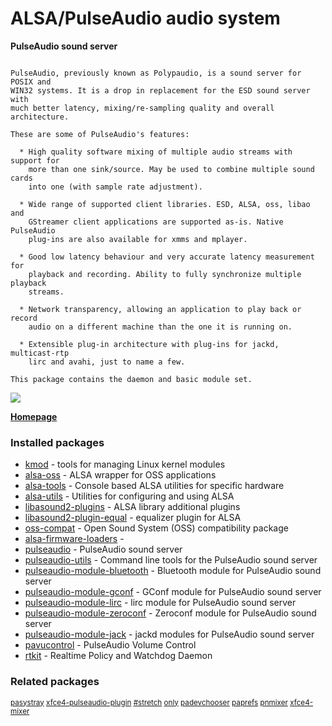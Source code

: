 # ALSA/PulseAudio audio system

__PulseAudio sound server__

```

PulseAudio, previously known as Polypaudio, is a sound server for POSIX and
WIN32 systems. It is a drop in replacement for the ESD sound server with
much better latency, mixing/re-sampling quality and overall architecture.

These are some of PulseAudio's features:

  * High quality software mixing of multiple audio streams with support for
    more than one sink/source. May be used to combine multiple sound cards
    into one (with sample rate adjustment).

  * Wide range of supported client libraries. ESD, ALSA, oss, libao and
    GStreamer client applications are supported as-is. Native PulseAudio
    plug-ins are also available for xmms and mplayer.

  * Good low latency behaviour and very accurate latency measurement for
    playback and recording. Ability to fully synchronize multiple playback
    streams.

  * Network transparency, allowing an application to play back or record
    audio on a different machine than the one it is running on.

  * Extensible plug-in architecture with plug-ins for jackd, multicast-rtp
    lirc and avahi, just to name a few.

This package contains the daemon and basic module set.

```

[![](https://screenshots.debian.net/thumbnail/pavucontrol/)](https://screenshots.debian.net/screenshot/pavucontrol/)


 **[Homepage](http://www.pulseaudio.org)**

### Installed packages

* [kmod](https://packages.debian.org/stretch/kmod) - tools for managing Linux kernel modules
* [alsa-oss](https://packages.debian.org/stretch/alsa-oss) - ALSA wrapper for OSS applications
* [alsa-tools](https://packages.debian.org/stretch/alsa-tools) - Console based ALSA utilities for specific hardware
* [alsa-utils](https://packages.debian.org/stretch/alsa-utils) - Utilities for configuring and using ALSA
* [libasound2-plugins](https://packages.debian.org/stretch/libasound2-plugins) - ALSA library additional plugins
* [libasound2-plugin-equal](https://packages.debian.org/stretch/libasound2-plugin-equal) - equalizer plugin for ALSA
* [oss-compat](https://packages.debian.org/stretch/oss-compat) - Open Sound System (OSS) compatibility package
* [alsa-firmware-loaders](https://packages.debian.org/stretch/alsa-firmware-loaders) - 
* [pulseaudio](https://packages.debian.org/stretch/pulseaudio) - PulseAudio sound server
* [pulseaudio-utils](https://packages.debian.org/stretch/pulseaudio-utils) - Command line tools for the PulseAudio sound server
* [pulseaudio-module-bluetooth](https://packages.debian.org/stretch/pulseaudio-module-bluetooth) - Bluetooth module for PulseAudio sound server
* [pulseaudio-module-gconf](https://packages.debian.org/stretch/pulseaudio-module-gconf) - GConf module for PulseAudio sound server
* [pulseaudio-module-lirc](https://packages.debian.org/stretch/pulseaudio-module-lirc) - lirc module for PulseAudio sound server
* [pulseaudio-module-zeroconf](https://packages.debian.org/stretch/pulseaudio-module-zeroconf) - Zeroconf module for PulseAudio sound server
* [pulseaudio-module-jack](https://packages.debian.org/stretch/pulseaudio-module-jack) - jackd modules for PulseAudio sound server
* [pavucontrol](https://packages.debian.org/stretch/pavucontrol) - PulseAudio Volume Control
* [rtkit](https://packages.debian.org/stretch/rtkit) - Realtime Policy and Watchdog Daemon

### Related packages

<sub> [pasystray](https://packages.debian.org/stretch/pasystray) [xfce4-pulseaudio-plugin](https://packages.debian.org/stretch/xfce4-pulseaudio-plugin) [#stretch](https://packages.debian.org/stretch/#stretch) [only](https://packages.debian.org/stretch/only) [padevchooser](https://packages.debian.org/stretch/padevchooser) [paprefs](https://packages.debian.org/stretch/paprefs) [pnmixer](https://packages.debian.org/stretch/pnmixer) [xfce4-mixer](https://packages.debian.org/stretch/xfce4-mixer)  </sub>
